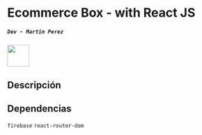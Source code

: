 # Ecommerce Box - with React JS
##### `Dev - Martin Perez`

<img src="https://res.cloudinary.com/practicaldev/image/fetch/s--qo_Wp38Z--/c_limit%2Cf_auto%2Cfl_progressive%2Cq_auto%2Cw_880/https://dev-to-uploads.s3.amazonaws.com/i/e0nl7ziy1la7bpwj7rsp.png" width="50" height="50" >

## Descripción


## Dependencias
`firebase` `react-router-dom`

## 